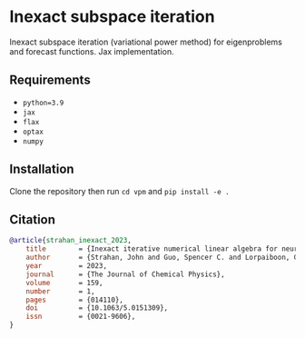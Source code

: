 # Inexact subspace iteration

Inexact subspace iteration (variational power method) for eigenproblems and forecast functions. Jax implementation.

## Requirements
- `python=3.9`
- `jax`
- `flax`
- `optax`
- `numpy`

## Installation
Clone the repository then run `cd vpm` and `pip install -e .`


## Citation
```bibtex
@article{strahan_inexact_2023,
	title        = {Inexact iterative numerical linear algebra for neural network-based spectral estimation and rare-event prediction},
	author       = {Strahan, John and Guo, Spencer C. and Lorpaiboon, Chatipat and Dinner, Aaron R. and Weare, Jonathan},
	year         = 2023,
	journal      = {The Journal of Chemical Physics},
	volume       = 159,
	number       = 1,
	pages        = {014110},
	doi          = {10.1063/5.0151309},
	issn         = {0021-9606},
}

```

